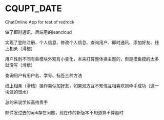 # CQUPT_DATE
ChatOnline App for test of redrock

做了即时通讯，后端用的leancloud

实现了登陆注册、个人信息、修改个人信息、查询用户、即时通讯、添加好友、线上相亲（滑稽）

用户性别不同有些模块外观有小变化，本来打算整体换主题的，但是摸鱼摸的太多就没写（滑稽）

查询用户有用户名、学号、标签三种方法

线上相亲（滑稽）操作类似加好友，如果双方互不知情互相喜欢则牵手成功（这一块做的很水）

总的来说学长高抬贵手

邮件发过去的apk存在问题，现在传的新版本不知道算不算超时
